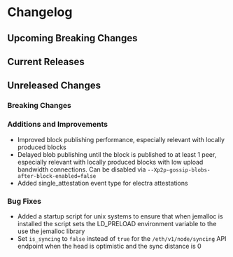 # Changelog

## Upcoming Breaking Changes

## Current Releases

## Unreleased Changes

### Breaking Changes

### Additions and Improvements
- Improved block publishing performance, especially relevant with locally produced blocks
- Delayed blob publishing until the block is published to at least 1 peer, especially relevant with locally produced blocks with low upload bandwidth connections. Can be disabled via `--Xp2p-gossip-blobs-after-block-enabled=false`
- Added single_attestation event type for electra attestations

### Bug Fixes
- Added a startup script for unix systems to ensure that when jemalloc is installed the script sets the LD_PRELOAD environment variable to the use the jemalloc library
- Set `is_syncing` to `false` instead of `true` for the `/eth/v1/node/syncing` API endpoint when the head is optimistic and the sync distance is 0
